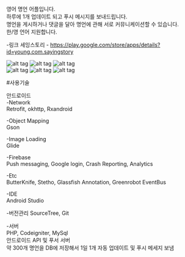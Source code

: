 영어 명언 어플입니다. </br>
하루에 1개 업데이트 되고 푸시 메시지를 보내드립니다. </br>
명언을 게시하거나 댓글을 달아 명언에 관해 서로 커뮤니케이션할 수 있습니다.</br>
한/영 언어 지원합니다. 

-링크
세잉스토리 - https://play.google.com/store/apps/details?id=young.com.sayingstory   </br>


![alt tag](http://cfile5.uf.tistory.com/image/216C2E4557B8065834F2CE)
![alt tag](http://cfile5.uf.tistory.com/image/23092D4457B80682186FF5)
![alt tag](http://cfile9.uf.tistory.com/image/2324254457B8067D03335D) </br>
![alt tag](http://cfile8.uf.tistory.com/image/241D2C4457B8067E095793)
![alt tag](http://cfile9.uf.tistory.com/image/2363A34457B8067F33F075)
![alt tag](http://cfile22.uf.tistory.com/image/2606774457B80681190004)


#사용기술
 
안드로이드 </br>
-Network </br>
Retrofit, okhttp, Rxandroid </br>
 
-Object Mapping </br>
Gson </br>
 
-Image Loading </br>
Glide </br>
 
-Firebase </br>
Push messaging, Google login, Crash Reporting, Analytics </br>
 
-Etc </br>
ButterKnife, Stetho, Glassfish Annotation, Greenrobot EventBus </br>
 
-IDE  </br>
Android Studio </br>

-버전관리 
SourceTree, Git

-서버 </br>
PHP, Codeigniter, MySql </br>
안드로이드 API 및 푸서 서버 </br>
약 300개 명언을 DB에 저장해서 1일 1개 자동 업데이트 및 푸시 메세지 보냄 


